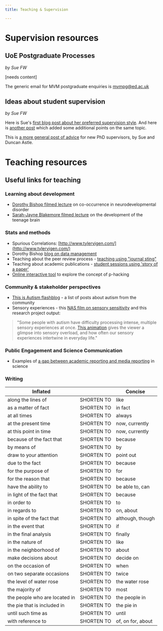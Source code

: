 ```yaml
---
title: Teaching & Supervision

---
```

# Supervision resources

## UoE Postgraduate Processes

_by Sue FW_

\[needs content\]

The generic email for MVM postgraduate enquiries is [mvmpg@ed.ac.uk](mailto:mvmpg@ed.ac.uk)

## Ideas about student supervision

_by Sue FW_

Here is Sue's [first blog post about her preferred supervision style](http://www.dart.ed.ac.uk/how-to-manage-your-supervisor-if-your-supervisor-is-me/). And here is [another post](http://dart.ed.ac.uk/advice-for-my-students/)
which added some additional points on the same topic.

This is [a more general post of advice](http://dart.ed.ac.uk/dos-and-donts-supervision/) for new PhD supervisors, by Sue and Duncan Astle.

# Teaching resources

## Useful links for teaching

### Learning about development

* [Dorothy Bishop filmed lecture](https://www.slideshare.net/deevybishop/why-do-neurodev-disorders-cooccur-leeds-grand-res-challenge-2014) on co-occurrence in neurodevelopmental disorder
* [Sarah-Jayne Blakemore filmed lecture](https://royalsociety.org/science-events-and-lectures/2013/the-teenage-brain/) on the development of the teenage brain

### Stats and methods

* Spurious Correlations: [http://www.tylervigen.com/](http://www.tylervigen.com/)
* Dorothy Bishop [blog on data management](http://deevybee.blogspot.co.uk/2014/04/data-analysis-ten-tips-i-wish-id-known.html)
* Teaching about the peer review process - [teaching using "journal sting"](http://neurodojo.blogspot.com/2013/10/using-journal-sting-papers-for-teaching.html)
* Teaching about academic publications - [student sessions using 'story of a paper'](https://twitter.com/akiraoc/status/402802424865234944/photo/1)
* [Online interactive tool](https://fivethirtyeight.com/features/science-isnt-broken/#part1) to explore the concept of p-hacking

### Community & stakeholder perspectives

* [This is Autism flashblog](http://thisisautismflashblog.blogspot.com/2013/11/about.html) - a list of posts about autism from the community
* Sensory experiences - this [NAS film on sensory sensitivity](https://www.youtube.com/watch?v=ycCN3qTYVyo&feature=youtu.be) and this research project output:

> "Some people with autism have difficulty processing intense, multiple sensory experiences at once. [This animation](https://vimeo.com/52193530) gives the viewer a glimpse into sensory overload, and how often our sensory experiences intertwine in everyday life."

### Public Engagement and Science Communication

* Examples of [a gap between academic reporting and media reporting](https://bigthink.com/neurobonkers/four-times-when-journalists-read-a-scientific-paper-and-reported-the-complete-opposite?utm_content=buffer3fa19&utm_medium=social&utm_source=twitter.com&utm_campaign=buffer) in science

### Writing

| Inflated |  | Concise |
| --- | --- | --- |
| along the lines of | SHORTEN TO | like |
| as a matter of fact | SHORTEN TO | in fact |
| at all times | SHORTEN TO | always |
| at the present time | SHORTEN TO | now, currently |
| at this point in time | SHORTEN TO | now, currently |
| because of the fact that | SHORTEN TO | because |
| by means of | SHORTEN TO | by |
| draw to your attention | SHORTEN TO | point out |
| due to the fact | SHORTEN TO | because |
| for the purpose of | SHORTEN TO | for |
| for the reason that | SHORTEN TO | because |
| have the ability to | SHORTEN TO | be able to, can |
| in light of the fact that | SHORTEN TO | because |
| in order to | SHORTEN TO | to |
| in regards to | SHORTEN TO | on, about |
| in spite of the fact that | SHORTEN TO | although, though |
| in the event that | SHORTEN TO | if |
| in the final analysis | SHORTEN TO | finally |
| in the nature of | SHORTEN TO | like |
| in the neighborhood of | SHORTEN TO | about |
| make decisions about | SHORTEN TO | decide on |
| on the occasion of | SHORTEN TO | when |
| on two separate occasions | SHORTEN TO | twice |
| the level of water rose | SHORTEN TO | the water rose |
| the majority of | SHORTEN TO | most |
| the people who are located in | SHORTEN TO | the people in |
| the pie that is included in | SHORTEN TO | the pie in |
| until such time as | SHORTEN TO | until |
| with reference to | SHORTEN TO | of, on for, about |
